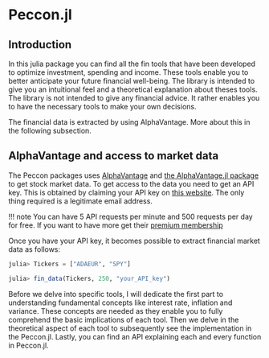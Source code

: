 # Peccon.jl 

## Introduction

In this julia package you can find all the fin tools that have been developed to optimize investment, spending and income. 
These tools enable you to better anticipate your future financial well-being. 
The library is intended to give you an intuitional feel and a theoretical explanation about theses tools. The library is not intended to give any financial advice. It rather enables you to have the necessary tools to make your own decisions.  

The financial data is extracted by using AlphaVantage. More about this in the following subsection. 


##  AlphaVantage and access to market data 

The Peccon packages uses [AlphaVantage](https://www.alphavantage.co/#about) and [the AlphaVantage.jl package](https://github.com/ellisvalentiner/AlphaVantage.jl) to get stock market data. To get access to the data you need to get an API key. This is obtained by  claiming your API key on [this website](https://www.alphavantage.co/support/#api-key). The only thing required is a legitimate email address. 


!!! note 
    You can have 5 API requests per minute and 500 requests per day for free. 
    If you want to have more get their [premium membership](https://www.alphavantage.co/premium/)



Once you have your API key, it becomes possible to extract financial market data as follows: 

```julia 
julia> Tickers = ["ADAEUR", "SPY"]

julia> fin_data(Tickers, 250, "your_API_key")

```


Before we delve into specific tools, I will dedicate the first part to understanding fundamental concepts like interest rate, inflation and variance. These concepts are needed as they enable you to fully comprehend the basic implications of each tool. Then we delve in the theoretical aspect of each tool to subsequently see the implementation in the Peccon.jl.  Lastly, you can find an API explaining each and every function in Peccon.jl.


